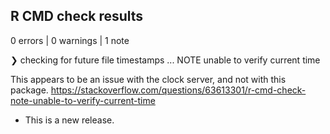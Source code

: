 ## R CMD check results

0 errors | 0 warnings | 1 note

❯ checking for future file timestamps ... NOTE
  unable to verify current time
  
This appears to be an issue with the clock server, and not with this package.
https://stackoverflow.com/questions/63613301/r-cmd-check-note-unable-to-verify-current-time

* This is a new release.
